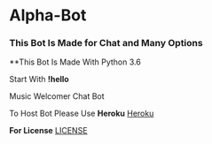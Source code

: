 # Alpha-Bot

### This Bot Is Made for Chat and Many Options

**This Bot Is Made With Python 3.6 

Start With **!hello**

Music 
Welcomer
Chat Bot

To Host Bot Please Use **Heroku** [Heroku](https://www.heroku.com)

**For License** [LICENSE](https://github.com/b0tdev/Alpha-Bot/blob/master/LICENSE) 
